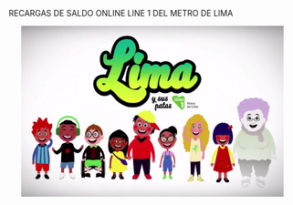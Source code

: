 RECARGAS DE SALDO ONLINE LINE 1 DEL METRO DE LIMA

<p align="center">
<img width="460" height="300" src="imagenes/fondo.png">
</p>

